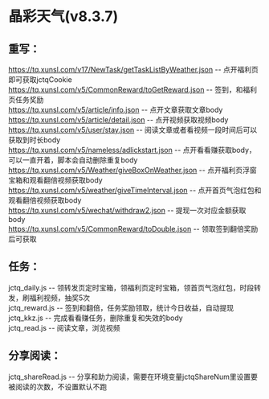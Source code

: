 # 晶彩天气(v8.3.7)
  
## 重写：  
https://tq.xunsl.com/v17/NewTask/getTaskListByWeather.json  -- 点开福利页即可获取jctqCookie  
https://tq.xunsl.com/v5/CommonReward/toGetReward.json       -- 签到，和福利页任务奖励  
https://tq.xunsl.com/v5/article/info.json                   -- 点开文章获取文章body  
https://tq.xunsl.com/v5/article/detail.json                 -- 点开视频获取视频body  
https://tq.xunsl.com/v5/user/stay.json                      -- 阅读文章或者看视频一段时间后可以获取到时长body  
https://tq.xunsl.com/v5/nameless/adlickstart.json           -- 点开看看赚获取body，可以一直开着，脚本会自动删除重复body  
https://tq.xunsl.com/v5/Weather/giveBoxOnWeather.json       -- 点开福利页浮窗宝箱和观看翻倍视频获取body  
https://tq.xunsl.com/v5/weather/giveTimeInterval.json       -- 点开首页气泡红包和观看翻倍视频获取body  
https://tq.xunsl.com/v5/wechat/withdraw2.json               -- 提现一次对应金额获取body  
https://tq.xunsl.com/v5/CommonReward/toDouble.json          -- 领取签到翻倍奖励后可获取  
  
## 任务：  
jctq_daily.js           -- 领转发页定时宝箱，领福利页定时宝箱，领首页气泡红包，时段转发，刷福利视频，抽奖5次  
jctq_reward.js          -- 签到和翻倍，任务奖励领取，统计今日收益，自动提现  
jctq_kkz.js             -- 完成看看赚任务，删除重复和失效的body  
jctq_read.js            -- 阅读文章，浏览视频  
  
## 分享阅读：  
jctq_shareRead.js       -- 分享和助力阅读，需要在环境变量jctqShareNum里设置要被阅读的次数，不设置默认不跑  
